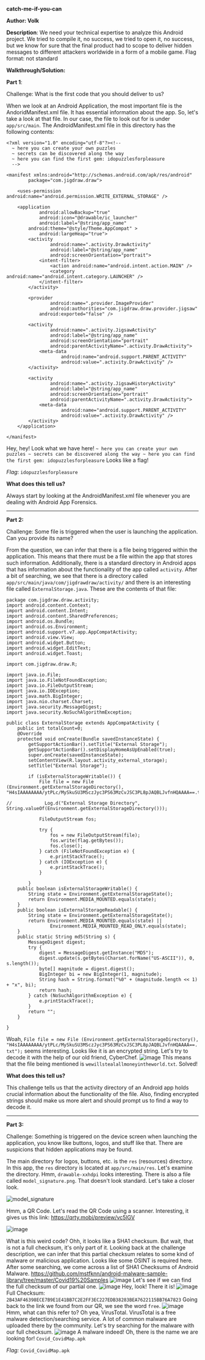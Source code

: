 **catch-me-if-you-can**

**Author: Volk**

**Description**:
We need your technical expertise to analyze this Android project. We tried to compile it, no success, we tried to open it, no success, but we know for sure that the final product had to scope to deliver hidden messages to different attackers worldwide in a form of a mobile game. Flag format: not standard

**Walkthrough/Solution:**

**Part 1**:

Challenge: What is the first code that you should deliver to us?

When we look at an Android Application, the most important file is the AndoridManifest.xml file. It has essential information about the app. So, let's take a look at that file.
In our case, the file to look out for is under `app/src/main`.
The AndroidManifest.xml file in this directory has the following contents:
```
<?xml version="1.0" encoding="utf-8"?><!--
  ~ here you can create your own puzzles
  ~ secrets can be discovered along the way
  ~ here you can find the first gem: idopuzzlesforpleasure
  -->

<manifest xmlns:android="http://schemas.android.com/apk/res/android"
        package="com.jigdraw.draw">

    <uses-permission android:name="android.permission.WRITE_EXTERNAL_STORAGE" />

    <application
            android:allowBackup="true"
            android:icon="@drawable/ic_launcher"
            android:label="@string/app_name"
        android:theme="@style/Theme.AppCompat" >
            android:largeHeap="true">
        <activity
                android:name=".activity.DrawActivity"
                android:label="@string/app_name"
                android:screenOrientation="portrait">
            <intent-filter>
                <action android:name="android.intent.action.MAIN" />
                <category android:name="android.intent.category.LAUNCHER" />
            </intent-filter>
        </activity>

        <provider
                android:name=".provider.ImageProvider"
                android:authorities="com.jigdraw.draw.provider.jigsaw"
            android:exported="false" />

        <activity
                android:name=".activity.JigsawActivity"
                android:label="@string/app_name"
                android:screenOrientation="portrait"
                android:parentActivityName=".activity.DrawActivity">
            <meta-data
                    android:name="android.support.PARENT_ACTIVITY"
                    android:value=".activity.DrawActivity" />
        </activity>

        <activity
                android:name=".activity.JigsawHistoryActivity"
                android:label="@string/app_name"
                android:screenOrientation="portrait"
                android:parentActivityName=".activity.DrawActivity">
            <meta-data
                    android:name="android.support.PARENT_ACTIVITY"
                    android:value=".activity.DrawActivity" />
        </activity>
    </application>

</manifest>
```
Hey, hey! Look what we have here! 
`
~ here you can create your own puzzles
  ~ secrets can be discovered along the way
  ~ here you can find the first gem: idopuzzlesforpleasure
`
Looks like a flag!

*Flag*: `idopuzzlesforpleasure`

**What does this tell us?**

Always start by looking at the AndroidManifest.xml file whenever you are dealing with Android App Forensics.

_____________________________________________________________________________________________________________________________________________________________________________

**Part 2:**

Challenge: Some file is triggered when the user is launching the application. Can you provide its name?

From the question, we can infer that there is a file being triggered within the application. This means that there must be a file within the app that stores such information. Additionally, there is a standard directory in Android apps that has information about the functionality of the app called `activity`. After a bit of searching, we see that there is a directory called `app/src/main/java/com/jigdrawdraw/activity/` and there is an interesting file called `ExternalStorage.java`. 
These are the contents of that file:
```
package com.jigdraw.draw.activity;
import android.content.Context;
import android.content.Intent;
import android.content.SharedPreferences;
import android.os.Bundle;
import android.os.Environment;
import android.support.v7.app.AppCompatActivity;
import android.view.View;
import android.widget.Button;
import android.widget.EditText;
import android.widget.Toast;

import com.jigdraw.draw.R;

import java.io.File;
import java.io.FileNotFoundException;
import java.io.FileOutputStream;
import java.io.IOException;
import java.math.BigInteger;
import java.nio.charset.Charset;
import java.security.MessageDigest;
import java.security.NoSuchAlgorithmException;

public class ExternalStorage extends AppCompatActivity {
    public int totalCount=0;
    @Override
    protected void onCreate(Bundle savedInstanceState) {
        getSupportActionBar().setTitle("External Storage");
        getSupportActionBar().setDisplayHomeAsUpEnabled(true);
        super.onCreate(savedInstanceState);
        setContentView(R.layout.activity_external_storage);
        setTitle("External Storage");

        if (isExternalStorageWritable()) {
            File file = new File (Environment.getExternalStorageDirectory(), "H4sIAAAAAAAA/ytPLc/MySkuSU3MSczJyc3PS63MzCvJSC3PL8pJAQBLJvfnHQAAAA==.txt");

//            Log.d("External Storage Directory", String.valueOf(Environment.getExternalStorageDirectory()));

            FileOutputStream fos;

            try {
                fos = new FileOutputStream(file);
                fos.write(flag.getBytes());
                fos.close();
            } catch (FileNotFoundException e) {
                e.printStackTrace();
            } catch (IOException e) {
                e.printStackTrace();
            }

        }
    public boolean isExternalStorageWritable() {
        String state = Environment.getExternalStorageState();
        return Environment.MEDIA_MOUNTED.equals(state);
    }
    public boolean isExternalStorageReadable() {
        String state = Environment.getExternalStorageState();
        return Environment.MEDIA_MOUNTED.equals(state) ||
                Environment.MEDIA_MOUNTED_READ_ONLY.equals(state);
    }
    public static String md5(String s) {
        MessageDigest digest;
        try {
            digest = MessageDigest.getInstance("MD5");
            digest.update(s.getBytes(Charset.forName("US-ASCII")), 0, s.length());
            byte[] magnitude = digest.digest();
            BigInteger bi = new BigInteger(1, magnitude);
            String hash = String.format("%0" + (magnitude.length << 1) + "x", bi);
            return hash;
        } catch (NoSuchAlgorithmException e) {
            e.printStackTrace();
        }
        return "";
    }

}
```
Woah, `File file = new File (Environment.getExternalStorageDirectory(), "H4sIAAAAAAAA/ytPLc/MySkuSU3MSczJyc3PS63MzCvJSC3PL8pJAQBLJvfnHQAAAA==.txt");` seems interesting. 
Looks like it is an encrypted string. Let's try to decode it with the help of our old friend, CyberChef.
![image](https://user-images.githubusercontent.com/95949180/153769565-1f2169ee-9641-417a-8b64-2c10ceec9d90.png)
This means that the file being mentioned is `wewillstealallmoneyintheworld.txt`. Solved!

**What does this tell us?**

This challenge tells us that the activity directory of an Android app holds crucial information about the functionality of the file. Also, finding encrypted strings should make us more alert and should prompt us to find a way to decode it.

_____________________________________________________________________________________________________________________________________________________________________________

**Part 3:**

Challenge: Something is triggered on the device screen when launching the application, you know like buttons, logos, and stuff like that. There are suspicions that hidden applications may be found.

The main directory for logos, buttons, etc. is the `res` (resources) directory.
In this app, the `res` directory is located at `app/src/main/res`. Let's examine the directory. Hmm, `drawable-xxhdpi` looks interesting. There is also a file called `model_signature.png`. That doesn't look standard. Let's take a closer look.

![model_signature](https://user-images.githubusercontent.com/95949180/153770471-0db153c3-794f-4fe0-b4ad-d102db8b3384.png)

Hmm, a QR Code. Let's read the QR Code using a scanner.
Interesting, it gives us this link: https://qrty.mobi/preview/vc5lGV

![image](https://user-images.githubusercontent.com/95949180/153770556-9d2066a3-8ef5-4878-a6a4-b7d6b42dc3d9.png)

What is this weird code? Ohh, it looks like a SHA1 checksum. But wait, that is not a full checksum, it's only part of it.
Looking back at the challenge description, we can infer that this partial checksum relates to some kind of malware or malicious application. Looks like some OSINT is required here.
After some searching, we come across a list of SHA1 Checksums of Android Malware. 
https://github.com/mstfknn/android-malware-sample-library/tree/master/Covid19%20Samples
![image](https://user-images.githubusercontent.com/95949180/153770725-ee9d76ab-8045-4584-8d9a-82d81d601188.png)
Let's see if we can find the full checksum of our partial one.
![image](https://user-images.githubusercontent.com/95949180/153770742-1cd98d09-9502-47a6-bff3-daf1117a8c0f.png)
Hey, look! There it is!
![image](https://user-images.githubusercontent.com/95949180/153770764-f992237b-908d-42d9-b397-8d8c0b14c2f2.png)
Full Checksum: `2B43AF46398ECE7B9E1E41BB7C2E2FF3EC227EDB38283BEA7622115BB76A7823`
Going back to the link we found from our QR, we see the word `free`. 
![image](https://user-images.githubusercontent.com/95949180/153770794-8cc21dd6-abef-417f-a386-34f43f585264.png)
Hmm, what can this refer to? Oh yea, VirusTotal. VirusTotal is a free malware detection/searching service. A lot of common malware are uploaded there by the community.
Let's try searching for the malware with our full checksum.
![image](https://user-images.githubusercontent.com/95949180/153770855-5b0d74dd-3a07-4d8f-8ee8-fe86dde8bf79.png)
A malware indeed! Oh, there is the name we are looking for! `Covid_CovidMap.apk`

*Flag:* `Covid_CovidMap.apk`
